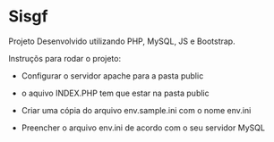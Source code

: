 # Sisgf 

Projeto Desenvolvido utilizando PHP, MySQL, JS e Bootstrap.

Instruçõs para rodar o projeto:

* Configurar o servidor apache para a pasta public

* o aquivo  INDEX.PHP tem que estar na pasta public

* Criar uma cópia do arquivo env.sample.ini com o nome env.ini

* Preencher o arquivo env.ini de acordo com o seu servidor MySQL
